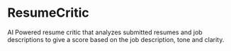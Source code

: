 # ResumeCritic
AI Powered resume critic that analyzes submitted resumes and job descriptions to give a score based on the job description, tone and clarity.
